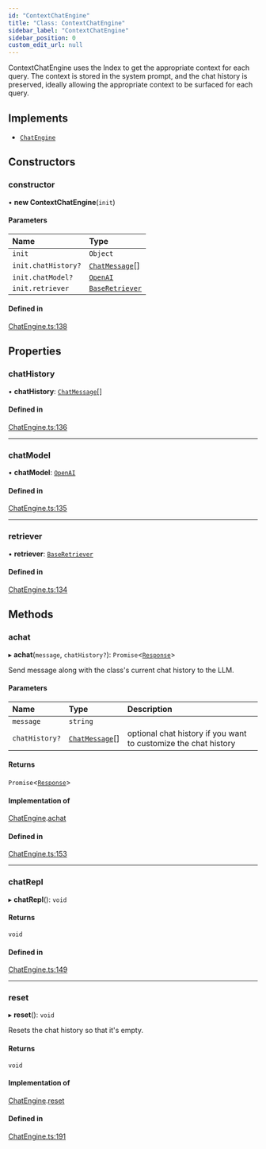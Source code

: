 ```yaml
---
id: "ContextChatEngine"
title: "Class: ContextChatEngine"
sidebar_label: "ContextChatEngine"
sidebar_position: 0
custom_edit_url: null
---
```


ContextChatEngine uses the Index to get the appropriate context for each query.
The context is stored in the system prompt, and the chat history is preserved,
ideally allowing the appropriate context to be surfaced for each query.

## Implements

- [`ChatEngine`](../interfaces/ChatEngine.md)

## Constructors

### constructor

• **new ContextChatEngine**(`init`)

#### Parameters

| Name | Type |
| :------ | :------ |
| `init` | `Object` |
| `init.chatHistory?` | [`ChatMessage`](../interfaces/ChatMessage.md)[] |
| `init.chatModel?` | [`OpenAI`](OpenAI.md) |
| `init.retriever` | [`BaseRetriever`](../interfaces/BaseRetriever.md) |

#### Defined in

[ChatEngine.ts:138](https://github.com/run-llama/LlamaIndexTS/blob/1a39403/packages/core/src/ChatEngine.ts#L138)

## Properties

### chatHistory

• **chatHistory**: [`ChatMessage`](../interfaces/ChatMessage.md)[]

#### Defined in

[ChatEngine.ts:136](https://github.com/run-llama/LlamaIndexTS/blob/1a39403/packages/core/src/ChatEngine.ts#L136)

___

### chatModel

• **chatModel**: [`OpenAI`](OpenAI.md)

#### Defined in

[ChatEngine.ts:135](https://github.com/run-llama/LlamaIndexTS/blob/1a39403/packages/core/src/ChatEngine.ts#L135)

___

### retriever

• **retriever**: [`BaseRetriever`](../interfaces/BaseRetriever.md)

#### Defined in

[ChatEngine.ts:134](https://github.com/run-llama/LlamaIndexTS/blob/1a39403/packages/core/src/ChatEngine.ts#L134)

## Methods

### achat

▸ **achat**(`message`, `chatHistory?`): `Promise`<[`Response`](Response.md)\>

Send message along with the class's current chat history to the LLM.

#### Parameters

| Name | Type | Description |
| :------ | :------ | :------ |
| `message` | `string` |  |
| `chatHistory?` | [`ChatMessage`](../interfaces/ChatMessage.md)[] | optional chat history if you want to customize the chat history |

#### Returns

`Promise`<[`Response`](Response.md)\>

#### Implementation of

[ChatEngine](../interfaces/ChatEngine.md).[achat](../interfaces/ChatEngine.md#achat)

#### Defined in

[ChatEngine.ts:153](https://github.com/run-llama/LlamaIndexTS/blob/1a39403/packages/core/src/ChatEngine.ts#L153)

___

### chatRepl

▸ **chatRepl**(): `void`

#### Returns

`void`

#### Defined in

[ChatEngine.ts:149](https://github.com/run-llama/LlamaIndexTS/blob/1a39403/packages/core/src/ChatEngine.ts#L149)

___

### reset

▸ **reset**(): `void`

Resets the chat history so that it's empty.

#### Returns

`void`

#### Implementation of

[ChatEngine](../interfaces/ChatEngine.md).[reset](../interfaces/ChatEngine.md#reset)

#### Defined in

[ChatEngine.ts:191](https://github.com/run-llama/LlamaIndexTS/blob/1a39403/packages/core/src/ChatEngine.ts#L191)
